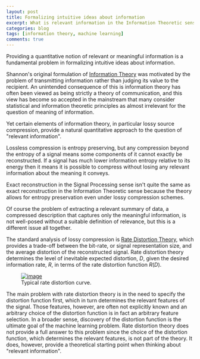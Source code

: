 ```yaml
---
layout: post
title: Formalizing intuitive ideas about information
excerpt: What is relevant information in the Information Theoretic sense?
categories: blog
tags: [information theory, machine learning]
comments: true
---
```


Providing a quantitative notion of relevant or meaningful information is a fundamental problem in formalizing intuitive ideas about information.

Shannon's original formulation of [Information Theory](https://en.wikipedia.org/wiki/Information_theory) was motivated by the problem of transmitting information rather than judging its value to the recipient.  An unintended consequence of this is information theory has often been viewed as being strictly a theory of communication, and this view has become so accepted in the mainstream that many consider statistical and information theoretic principles as almost irrelevant for the question of meaning of information.

Yet certain elements of information theory, in particular lossy source compression, provide a natural quantitative approach to the question of "relevant information".

Lossless compression is entropy preserving, but any compression beyond the entropy of a signal means some components of it cannot exactly be reconstructed.  If a signal has much lower information entropy relative to its energy then it means it is possible to compress without losing any relevant information about the meaning it conveys.

Exact reconstruction in the Signal Processing sense isn't quite the same as exact reconstruction in the Information Theoretic sense because the theory allows for entropy preservation even under lossy compression schemes.

Of course the problem of extracting a relevant summary of data, a compressed description that captures only the meaningful information, is not well-posed without a suitable definition of relevance, but this is a different issue all together.

The standard analysis of lossy compression is [Rate Distortion Theory](https://en.wikipedia.org/wiki/Rate%E2%80%93distortion_theory), which provides a trade-off between the bit-rate, or signal representation size, and the average distortion of the reconstructed signal. Rate distortion theory determines the level of inevitable expected distortion, $D$, given the desired information rate, $R$, in terms of the rate distortion function $R(D)$.

<figure class="half">
	<a href="http://www.data-compression.com/ratedist.gif"> <img src="http://www.data-compression.com/ratedist.gif" alt="image"></a>
	<figcaption> Typical rate distortion curve. </figcaption>
</figure>


The main problem with rate distortion theory is in the need to specify the distortion function first, which in turn determines the relevant features of the signal. Those features, however, are often not explicitly known and an arbitrary choice of the distortion function is in fact an arbitrary feature selection.  In a broader sense, discovery of the distortion function is the ultimate goal of the machine learning problem.  Rate distortion theory does not provide a full answer to this problem since the choice of the distortion function, which determines the relevant features, is not part of the theory. It does, however, provide a theoretical starting point when thinking about "relevant information".
